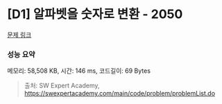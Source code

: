 # [D1] 알파벳을 숫자로 변환 - 2050 

[문제 링크](https://swexpertacademy.com/main/code/problem/problemDetail.do?contestProbId=AV5QLGxKAzQDFAUq) 

### 성능 요약

메모리: 58,508 KB, 시간: 146 ms, 코드길이: 69 Bytes



> 출처: SW Expert Academy, https://swexpertacademy.com/main/code/problem/problemList.do